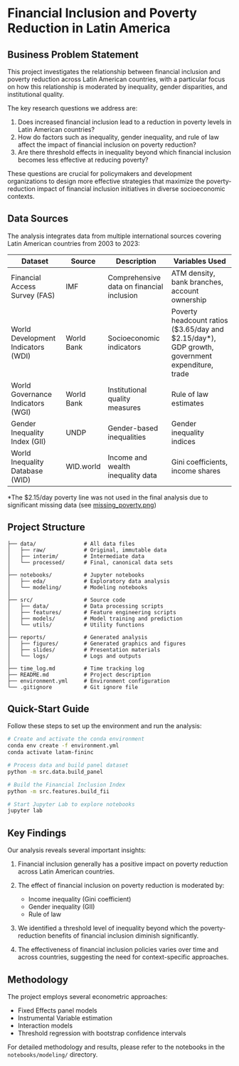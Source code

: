 # Financial Inclusion and Poverty Reduction in Latin America

## Business Problem Statement

This project investigates the relationship between financial inclusion and poverty reduction across Latin American countries, with a particular focus on how this relationship is moderated by inequality, gender disparities, and institutional quality. 

The key research questions we address are:
1. Does increased financial inclusion lead to a reduction in poverty levels in Latin American countries?
2. How do factors such as inequality, gender inequality, and rule of law affect the impact of financial inclusion on poverty reduction?
3. Are there threshold effects in inequality beyond which financial inclusion becomes less effective at reducing poverty?

These questions are crucial for policymakers and development organizations to design more effective strategies that maximize the poverty-reduction impact of financial inclusion initiatives in diverse socioeconomic contexts.

## Data Sources

The analysis integrates data from multiple international sources covering Latin American countries from 2003 to 2023:

| Dataset | Source | Description | Variables Used |
|---------|--------|-------------|----------------|
| Financial Access Survey (FAS) | IMF | Comprehensive data on financial inclusion | ATM density, bank branches, account ownership |
| World Development Indicators (WDI) | World Bank | Socioeconomic indicators | Poverty headcount ratios ($3.65/day and $2.15/day*), GDP growth, government expenditure, trade |
| World Governance Indicators (WGI) | World Bank | Institutional quality measures | Rule of law estimates |
| Gender Inequality Index (GII) | UNDP | Gender-based inequalities | Gender inequality indices |
| World Inequality Database (WID) | WID.world | Income and wealth inequality data | Gini coefficients, income shares |

*The $2.15/day poverty line was not used in the final analysis due to significant missing data (see [missing_poverty.png](reports/figures/missing_poverty.png))

## Project Structure

```
├── data/               # All data files
│   ├── raw/            # Original, immutable data
│   ├── interim/        # Intermediate data
│   └── processed/      # Final, canonical data sets
│
├── notebooks/          # Jupyter notebooks
│   ├── eda/            # Exploratory data analysis
│   └── modeling/       # Modeling notebooks
│
├── src/                # Source code
│   ├── data/           # Data processing scripts
│   ├── features/       # Feature engineering scripts
│   ├── models/         # Model training and prediction
│   └── utils/          # Utility functions
│
├── reports/            # Generated analysis
│   ├── figures/        # Generated graphics and figures
│   ├── slides/         # Presentation materials
│   └── logs/           # Logs and outputs
│
├── time_log.md         # Time tracking log
├── README.md           # Project description
├── environment.yml     # Environment configuration
└── .gitignore          # Git ignore file
```

## Quick-Start Guide

Follow these steps to set up the environment and run the analysis:

```bash
# Create and activate the conda environment
conda env create -f environment.yml
conda activate latam-fininc

# Process data and build panel dataset
python -m src.data.build_panel

# Build the Financial Inclusion Index
python -m src.features.build_fii

# Start Jupyter Lab to explore notebooks
jupyter lab
```

## Key Findings

Our analysis reveals several important insights:

1. Financial inclusion generally has a positive impact on poverty reduction across Latin American countries.

2. The effect of financial inclusion on poverty reduction is moderated by:
   - Income inequality (Gini coefficient)
   - Gender inequality (GII)
   - Rule of law

3. We identified a threshold level of inequality beyond which the poverty-reduction benefits of financial inclusion diminish significantly.

4. The effectiveness of financial inclusion policies varies over time and across countries, suggesting the need for context-specific approaches.

## Methodology

The project employs several econometric approaches:
- Fixed Effects panel models
- Instrumental Variable estimation
- Interaction models
- Threshold regression with bootstrap confidence intervals

For detailed methodology and results, please refer to the notebooks in the `notebooks/modeling/` directory.
